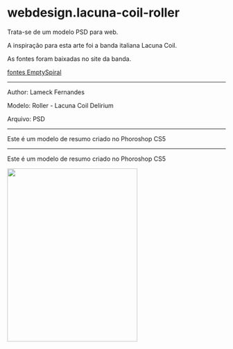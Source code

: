 # webdesign.lacuna-coil-roller
Trata-se de um modelo PSD para web.

<p>A inspiração para esta arte foi a banda italiana Lacuna Coil.</p>
<p>As fontes foram baixadas no site da banda.</p>
<a href="http://www.emptyspiral.net/downloads/">fontes EmptySpiral</a>

<hr>
<p>Author: Lameck Fernandes</p>
<p>Modelo: Roller - Lacuna Coil Delirium</p>
<p>Arquivo: PSD</p>

<hr>
<p>Este é um modelo de resumo criado no Phoroshop CS5</p>

<hr>
<p>Este é um modelo de resumo criado no Phoroshop CS5</p>
<img src="https://s26.postimg.org/798zeetqx/Lacuna-_Coil-_Delirum-web_Design.jpg" width="300" height="400">
